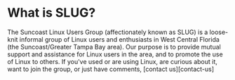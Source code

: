 <a name="what-slug"></a>
What is SLUG?
=============

<div class="block">
The Suncoast Linux Users Group (affectionately known as SLUG) is a
loose-knit informal group of Linux users and enthusiasts in West Central
Florida (the Suncoast/Greater Tampa Bay area). Our purpose is to provide
mutual support and assistance for Linux users in the area, and to
promote the use of Linux to others. If you've used or are using Linux,
are curious about it, want to join the group, or just have comments,
[contact us][contact-us]
</div>

  [contact-us]: /pages/contact.html